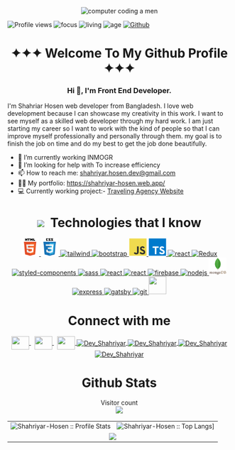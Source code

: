 <p align="center" ><img alt="computer coding a men" src="https://i.ibb.co/9pNj7M3/coding.gif" width="100%" height="320" /></p>

![Profile views](https://gpvc.arturio.dev/Shahriyar-Hosen)
![focus](https://img.shields.io/badge/focus-FullStack-critical)
![living](https://img.shields.io/badge/living-Natore-3c9)
![age](https://img.shields.io/badge/age-21-blueviolet)
[![Github](https://img.shields.io/github/followers/Shahriyar-Hosen?label=Follow&style=social)](https://github.com/Shahriyar-Hosen)&nbsp;

<!--START_SECTION:waka-->
<!-- ![Code Time](http://img.shields.io/badge/Code%20Time-1%2C187%20hrs%2034%20mins-blue)
 -->
<!-- ![views](https://komarev.com/ghpvc/?username=shahriyarhosen&label=Profile%20views&color=0e75b6&style=flat) -->

<h1 align="center"> ✦✦✦ Welcome To My Github Profile ✦✦✦ </h1>
<h3 align="center"> Hi 👋, I'm Front End Developer.</h3>

I'm Shahriar Hosen web developer from Bangladesh. I love web development because I can showcase my creativity in this work. I want to see myself as a skilled web developer through my hard work. I am just starting my career so I want to work with the kind of people so that I can improve myself professionally and personally through them. my goal is to finish the job on time and do my best to get the job done beautifully.

<!-- [![Github](https://img.shields.io/github/followers/shahriyarhosen?label=Follow&style=social)](https://github.com/shahriyarhosen)&nbsp;![Profile views](https://gpvc.arturio.dev/shahriyarhosen) -->

- 🌱 I’m currently working INMOGR
- 🤔 I’m looking for help with To increase efficiency
- 📫 How to reach me: shahriyar.hosen.dev@gmail.com
- 🕵️‍♂️ My portfolio: https://shahriyar-hosen.web.app/
- 💻 Currently working project:- [Traveling Agency Website](https://traveling-agency.web.app/)

<h1 align="center">
<img src = "https://media2.giphy.com/media/QssGEmpkyEOhBCb7e1/giphy.gif?cid=ecf05e47a0n3gi1bfqntqmob8g9aid1oyj2wr3ds3mg700bl&rid=giphy.gif" width='50'/>
&nbsp;Technologies that I know</h1>
<p align="center">
<a href="https://www.w3.org/html/" target="_blank" rel="noreferrer"> 
<img src="https://raw.githubusercontent.com/devicons/devicon/master/icons/html5/html5-original-wordmark.svg" alt="html5" width="40" height="40"/> 
</a> 
<a href="https://www.w3schools.com/css/" target="_blank" rel="noreferrer"> 
<img src="https://raw.githubusercontent.com/devicons/devicon/master/icons/css3/css3-original-wordmark.svg" alt="css3" width="40" height="40"/> 
</a> 
<a href="https://tailwindcss.com/" target="_blank" rel="noreferrer"> 
<img src="https://www.vectorlogo.zone/logos/tailwindcss/tailwindcss-icon.svg" alt="tailwind" width="40" height="40"/> 
</a> 
<a href="https://getbootstrap.com" target="_blank" rel="noreferrer"> 
<img src="https://i.ibb.co/6BRCwLQ/bootstrap.png" alt="bootstrap" width="40" height="40"/> 
</a> 
<a href="https://developer.mozilla.org/en-US/docs/Web/JavaScript" target="_blank" rel="noreferrer"> 
<img src="https://raw.githubusercontent.com/devicons/devicon/master/icons/javascript/javascript-original.svg" alt="javascript" width="40" height="40"/> 
</a>
 <a href="https://www.typescriptlang.org/" target="_blank" rel="noreferrer"> 
<img src="https://raw.githubusercontent.com/devicons/devicon/master/icons/typescript/typescript-original.svg" alt="typescript" width="40" height="40"/> 
</a>
<a href="https://reactjs.org/" target="_blank" rel="noreferrer"> 
<img src="https://i.ibb.co/5xXVNVh/react.png" alt="react" width="40" height="40"/> 
</a> 
<a href="https://redux.js.org/" target="_blank" rel="noreferrer"> 
<img src="https://i.ibb.co/v4BFdS7/Redux.png" alt="Redux" width="40" height="40"/> 
</a> 
 <a href="https://styled-components.com/" target="_blank" rel="noreferrer"> 
<img src="https://res.cloudinary.com/dev-shahriyar/image/upload/v1677149819/Store/styled-components_uwtdhi.png" alt="styled-components" width="40" height="40"/> 
</a> 
<a href="https://sass-lang.com/" target="_blank" rel="noreferrer"> 
<img src="https://res.cloudinary.com/dev-shahriyar/image/upload/v1677149356/Store/sass_dh63as.svg" alt="sass" width="40" height="40"/> 
</a> 
<a href="https://reactrouter.com/" target="_blank" rel="noreferrer"> 
<img src="https://i.ibb.co/72RyCgr/route-removebg-preview.png" alt="react" width="40" height="40"/> 
</a>
<a href="https://react-query.tanstack.com/" target="_blank" rel="noreferrer"> 
<img src="https://i.ibb.co/KG89Bqd/Screenshot-1-removebg-preview.png" alt="react" width="40" height="40"/> 
</a>
<a href="https://firebase.google.com/" target="_blank" rel="noreferrer"> 
<img src="https://www.vectorlogo.zone/logos/firebase/firebase-icon.svg" alt="firebase" width="40" height="40"/> 
</a>

<a href="https://nodejs.org" target="_blank" rel="noreferrer"> 
<img src="https://res.cloudinary.com/dev-shahriyar/image/upload/v1676877581/Store/node-js_yvcjpp.png" alt="nodejs" width="35" height="40"/> 
</a> 
<a href="https://www.mongodb.com/" target="_blank" rel="noreferrer"> 
<img src="https://raw.githubusercontent.com/devicons/devicon/master/icons/mongodb/mongodb-original-wordmark.svg" alt="mongodb" width="40" height="40"/> 
</a> 
<a href="https://expressjs.com" target="_blank" rel="noreferrer"> 
<img src="https://res.cloudinary.com/dev-shahriyar/image/upload/v1676877264/Store/Express-js_r4har1.png" alt="express" width="40" height="40"/> 
</a>

 <a href="https://www.gatsbyjs.com/" target="_blank" rel="noreferrer"> 
<img src="https://res.cloudinary.com/dev-shahriyar/image/upload/v1677149356/Store/gatsby_nk1bel.svg" alt="gatsby" width="40" height="40"/> 
</a>

<a href="https://git-scm.com/" target="_blank" rel="noreferrer"> 
<img src="https://www.vectorlogo.zone/logos/git-scm/git-scm-icon.svg" alt="git" width="40" height="40"/> 
</a>

<a href="https://app.netlify.com/" target="_blank" rel="noreferrer"> 
<img src="https://i.ibb.co/HXbptwp/5bSckoxz.png" width="40" height="40"/> 
</a> 
</p>

<h1 align="center">Connect with me</h1>

<p align="center">
<a href="mailto:shahriyar.hosen.dev@gmail.com" target="_blank" rel="noopener" >
<img align="center" src="https://www.pngkey.com/png/full/84-840977_email-png-icon.png" height="30" width="40"/>
</a>&nbsp;
<a href="https://stackoverflow.com/users/18384022/shahriyar-hosen" target="_blank" rel="noopener" >
<img align="center" src="https://cdn.iconscout.com/icon/free/png-256/stackoverflow-2-432547.png" height="30" width="40"/>
</a>&nbsp;
<a href="https://shahriyar-hosen.web.app/" target="_blank" rel="noopener">
<img align="center" src="https://i.ibb.co/j68NX6q/protfolio.png" height="30" width="40" />
</a>
<a  href="https://twitter.com/Dev_Shahriyar" target="blank">
<img  align="center" src="https://raw.githubusercontent.com/rahuldkjain/github-profile-readme-generator/master/src/images/icons/Social/twitter.svg" alt="Dev_Shahriyar" height="30" width="40" />
</a>
<a href="https://www.linkedin.com/in/shahriyar-hossen/" target="blank">
<img align="center" src="https://raw.githubusercontent.com/rahuldkjain/github-profile-readme-generator/master/src/images/icons/Social/linked-in-alt.svg" alt="Dev_Shahriyar" height="30" width="40" />
</a>
<a href="https://www.facebook.com/shahriyar.hosen.dev/" target="blank">
<img align="center" src="https://raw.githubusercontent.com/rahuldkjain/github-profile-readme-generator/master/src/images/icons/Social/facebook.svg" alt="Dev_Shahriyar" height="30" width="40" />
</a>
<a href="https://www.instagram.com/dev_shahriyar/" target="blank">
<img align="center" src="https://raw.githubusercontent.com/rahuldkjain/github-profile-readme-generator/master/src/images/icons/Social/instagram.svg" alt="Dev_Shahriyar" height="30" width="40" />
</a>
</p>

<!-- <h1></h1> -->

<!--Other Mode -->
<!--chartreuse-dark  -->
<!-- gotham -->
<!-- <h3 align="center">Contribution Graph</h3>

[![Shahriyar-Hosen's github activity graph](https://activity-graph.herokuapp.com/graph?username=Shahriyar-Hosen&theme=chartreuse-dark)](https://github.com/ashutosh00710/github-readme-activity-graph)
<br> -->

<p align="center">
   <table>
   <h1 align="center">Github Stats</h1>
   
   <p align="center"> 
     Visitor count <br/>
     <img src="https://profile-counter.glitch.me/shahriyarhosen/count.svg" />
   </p>
       <tr>
       <td><img alt="Shahriyar-Hosen :: Profile Stats" src="https://github-readme-stats.vercel.app/api?username=Shahriyar-Hosen&theme=blue-green&amp;show_icons=true&amp;count_private=true&amp;hide_border=true" /></td>
<!--     &hide=html     -->
       <td><img alt="Shahriyar-Hosen :: Top Langs]" src="https://github-readme-stats.vercel.app/api/top-langs/?username=Shahriyar-Hosen&langs_count=14&theme=blue-green&layout=compact&hide=html"> </td>
     </tr>
     <tr>
        <td colspan="2" align="center"><img  align="center" src="https://github-readme-streak-stats.herokuapp.com?user=Shahriyar-Hosen&theme=blue-green&hide_border=true"></td>
     </tr>
   </table>
</p>
